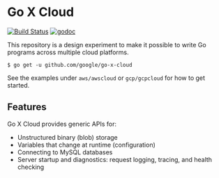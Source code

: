 # Go X Cloud

[![Build Status](https://travis-ci.com/google/go-x-cloud.svg?branch=master)][travis]
[![godoc](https://godoc.org/github.com/google/go-x-cloud?status.svg)][godoc]

This repository is a design experiment to make it possible to write Go programs
across multiple cloud platforms.

```
$ go get -u github.com/google/go-x-cloud
```

See the examples under `aws/awscloud` or `gcp/gcpcloud` for how to get started.

[travis]: https://travis-ci.com/google/go-x-cloud
[godoc]: http://godoc.org/github.com/google/go-x-cloud

## Features

Go X Cloud provides generic APIs for:

-   Unstructured binary (blob) storage
-   Variables that change at runtime (configuration)
-   Connecting to MySQL databases
-   Server startup and diagnostics: request logging, tracing, and health
    checking
